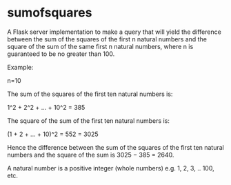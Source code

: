 # sumofsquares
A Flask server implementation to make a query that will yield the
difference between the sum of the squares of the first n natural
numbers and the square of the sum of the same first n natural
numbers, where n is guaranteed to be no greater than 100.

Example:

n=10

The sum of the squares of the first ten natural numbers is:

1^2 + 2^2 + ... + 10^2 = 385

The square of the sum of the first ten natural numbers is:

(1 + 2 + ... + 10)^2 = 552 = 3025

Hence the difference between the sum of the squares of the first ten
natural numbers and the square of the sum is 3025 − 385 = 2640.

 A natural number is a positive integer (whole numbers)
 e.g. 1, 2, 3, .. 100, etc.
